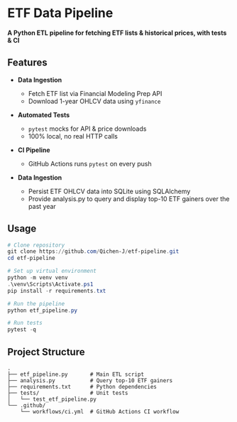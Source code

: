 # ETF Data Pipeline

**A Python ETL pipeline for fetching ETF lists & historical prices, with tests & CI**

## Features

* **Data Ingestion**

  * Fetch ETF list via Financial Modeling Prep API
  * Download 1-year OHLCV data using `yfinance`
* **Automated Tests**

  * `pytest` mocks for API & price downloads
  * 100% local, no real HTTP calls
* **CI Pipeline**

  * GitHub Actions runs `pytest` on every push

* **Data Ingestion**

  * Persist ETF OHLCV data into SQLite using SQLAlchemy
  * Provide analysis.py to query and display top-10 ETF gainers over the past year
## Usage

```powershell
# Clone repository
git clone https://github.com/Qichen-J/etf-pipeline.git
cd etf-pipeline

# Set up virtual environment
python -m venv venv
.\venv\Scripts\Activate.ps1
pip install -r requirements.txt

# Run the pipeline
python etf_pipeline.py

# Run tests
pytest -q
```

## Project Structure

```text
.
├── etf_pipeline.py       # Main ETL script
├── analysis.py           # Query top-10 ETF gainers
├── requirements.txt      # Python dependencies
├── tests/                # Unit tests
│   └── test_etf_pipeline.py
└── .github/
    └── workflows/ci.yml  # GitHub Actions CI workflow
```
